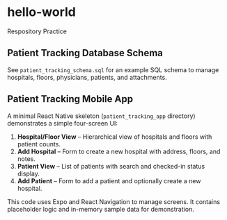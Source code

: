 # hello-world
Respository Practice

## Patient Tracking Database Schema
See `patient_tracking_schema.sql` for an example SQL schema to manage hospitals, floors, physicians, patients, and attachments.

## Patient Tracking Mobile App
A minimal React Native skeleton (`patient_tracking_app` directory) demonstrates a simple four-screen UI:

1. **Hospital/Floor View** – Hierarchical view of hospitals and floors with patient counts.
2. **Add Hospital** – Form to create a new hospital with address, floors, and notes.
3. **Patient View** – List of patients with search and checked-in status display.
4. **Add Patient** – Form to add a patient and optionally create a new hospital.

This code uses Expo and React Navigation to manage screens. It contains placeholder logic and in-memory sample data for demonstration.
